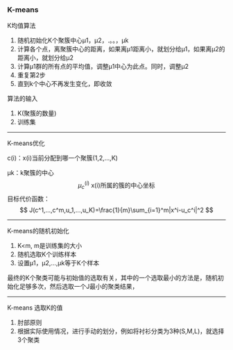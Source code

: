 ### K-means

K均值算法

1. 随机初始化K个聚簇中心μ1，μ2，.。。，μk
2. 计算各个点，离聚簇中心的距离，如果离μ1距离小，就划分给μ1，如果离μ2的距离小，就划分给μ2
3. 计算μ1群的所有点的平均值，调整μ1中心为此点。同时，调整μ2
4. 重复第2步
5. 直到k个中心不再发生变化，即收敛

算法的输入

1. K(聚簇的数量)
2. 训练集

---

K-means优化

c(i)：x(i)当前分配到哪一个聚簇(1,2,...,K)

μk：k聚簇的中心
$$
\mu_c^{(i)}\ \text{x(i)所属的簇的中心坐标}
$$
目标代价函数：
$$
J(c^1,...,c^m,u_1,...,u_K)=\frac{1}{m}\sum_{i=1}^m|x^i-u_c^i|^2
$$

---

K-means的随机初始化

1. K<m, m是训练集的大小
2. 随机选取K个训练样本
3. 设置μ1，μ2,...,μk等于K个样本

最终的K个聚类可能与初始值的选取有关，其中的一个选取最小的方法是，随机初始化足够多次，然后选取一个J最小的聚类结果，

---

K-means 选取K的值

1. 肘部原则
2. 根据实际使用情况，进行手动的划分，例如将衬衫分类为3种(S,M,L)，就选择3个聚类

